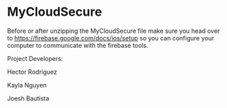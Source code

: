 # MyCloudSecure

Before or after unzipping the MyCloudSecure file make sure you head over to https://firebase.google.com/docs/ios/setup
so you can configure your computer to communicate with the firebase tools.

Project Developers:

Hector Rodriguez

Kayla Nguyen

Joesh Bautista
